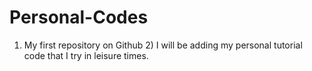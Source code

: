 # Personal-Codes
1) My first repository on Github 2) I will be adding my personal tutorial code that I try in leisure times.
